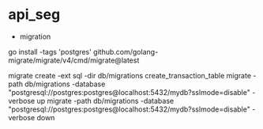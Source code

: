 # api_seg
 
- migration

go install -tags 'postgres' github.com/golang-migrate/migrate/v4/cmd/migrate@latest

migrate create -ext sql -dir db/migrations create_transaction_table
migrate -path db/migrations -database "postgresql://postgres:postgres@localhost:5432/mydb?sslmode=disable" -verbose up
migrate -path db/migrations -database "postgresql://postgres:postgres@localhost:5432/mydb?sslmode=disable" -verbose down


